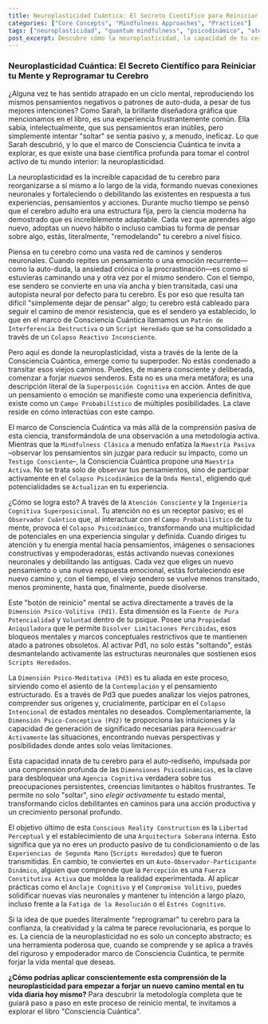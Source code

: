 ```yaml
---
title: Neuroplasticidad Cuántica: El Secreto Científico para Reiniciar tu Mente y Reprogramar tu Cerebro
categories: ["Core Concepts", "Mindfulness Approaches", "Practices"]
tags: ["neuroplasticidad", "quantum mindfulness", "psicodinámico", "atención consciente", "automaestría", "cambio cognitivo", "crecimiento personal", "ondas mentales"]
post_excerpt: Descubre cómo la neuroplasticidad, la capacidad de tu cerebro para reorganizarse, se convierte en un superpoder con el marco de Consciencia Cuántica. Este enfoque no solo te enseña a observar tus pensamientos, sino a disolver activamente patrones limitantes y construir intencionalmente una realidad mental más empoderadora. Aprende a aplicar la ciencia de la mente para forjar nuevos caminos neuronales y transformar tu experiencia interior.
---
```


### Neuroplasticidad Cuántica: El Secreto Científico para Reiniciar tu Mente y Reprogramar tu Cerebro

¿Alguna vez te has sentido atrapado en un ciclo mental, reproduciendo los mismos pensamientos negativos o patrones de auto-duda, a pesar de tus mejores intenciones? Como Sarah, la brillante diseñadora gráfica que mencionamos en el libro, es una experiencia frustrantemente común. Ella sabía, intelectualmente, que sus pensamientos eran inútiles, pero simplemente intentar "soltar" se sentía pasivo y, a menudo, ineficaz. Lo que Sarah descubrió, y lo que el marco de Consciencia Cuántica te invita a explorar, es que existe una base científica profunda para tomar el control activo de tu mundo interior: la neuroplasticidad.

La neuroplasticidad es la increíble capacidad de tu cerebro para reorganizarse a sí mismo a lo largo de la vida, formando nuevas conexiones neuronales y fortaleciendo o debilitando las existentes en respuesta a tus experiencias, pensamientos y acciones. Durante mucho tiempo se pensó que el cerebro adulto era una estructura fija, pero la ciencia moderna ha demostrado que es increíblemente adaptable. Cada vez que aprendes algo nuevo, adoptas un nuevo hábito o incluso cambias tu forma de pensar sobre algo, estás, literalmente, "remodelando" tu cerebro a nivel físico.

Piensa en tu cerebro como una vasta red de caminos y senderos neuronales. Cuando repites un pensamiento o una emoción recurrente—como la auto-duda, la ansiedad crónica o la procrastinación—es como si estuvieras caminando una y otra vez por el mismo sendero. Con el tiempo, ese sendero se convierte en una vía ancha y bien transitada, casi una autopista neural por defecto para tu cerebro. Es por eso que resulta tan difícil "simplemente dejar de pensar" algo; tu cerebro está cableado para seguir el camino de menor resistencia, que es el sendero ya establecido, lo que en el marco de Consciencia Cuántica llamamos un `Patrón de Interferencia Destructiva` o un `Script Heredado` que se ha consolidado a través de un `Colapso Reactivo Inconsciente`.

Pero aquí es donde la neuroplasticidad, vista a través de la lente de la Consciencia Cuántica, emerge como tu superpoder. No estás condenado a transitar esos viejos caminos. Puedes, de manera consciente y deliberada, comenzar a forjar *nuevos* senderos. Esta no es una mera metáfora; es una descripción literal de la `Superposición Cognitiva` en acción. Antes de que un pensamiento o emoción se manifieste como una experiencia definitiva, existe como un `Campo Probabilístico` de múltiples posibilidades. La clave reside en cómo interactúas con este campo.

El marco de Consciencia Cuántica va más allá de la comprensión pasiva de esta ciencia, transformándola de una observación a una metodología activa. Mientras que la `Mindfulness Clásica` a menudo enfatiza la `Maestría Pasiva` –observar los pensamientos sin juzgar para reducir su impacto, como un `Testigo Consciente`–, la Consciencia Cuántica propone una `Maestría Activa`. No se trata solo de observar tus pensamientos, sino de participar activamente en el `Colapso Psicodinámico` de la `Onda Mental`, eligiendo qué potencialidades se `Actualizan` en tu experiencia.

¿Cómo se logra esto? A través de la `Atención Consciente` y la `Ingeniería Cognitiva Superposicional`. Tu atención no es un receptor pasivo; es el `Observador Cuántico` que, al interactuar con el `Campo Probabilístico` de tu mente, provoca el `Colapso Psicodinámico`, transformando una multiplicidad de potenciales en una experiencia singular y definida. Cuando diriges tu atención y tu energía mental hacia pensamientos, imágenes o sensaciones constructivas y empoderadoras, estás activando nuevas conexiones neuronales y debilitando las antiguas. Cada vez que eliges un nuevo pensamiento o una nueva respuesta emocional, estás fortaleciendo ese nuevo camino y, con el tiempo, el viejo sendero se vuelve menos transitado, menos prominente, hasta que, finalmente, puede disolverse.

Este "botón de reinicio" mental se activa directamente a través de la `Dimensión Psico-Volitiva (Pd1)`. Esta dimensión es la `Fuente de Pura Potencialidad` y `Voluntad` dentro de tu psique. Posee una `Propiedad Aniquiladora` que le permite `Disolver Limitaciones Percibidas`, esos bloqueos mentales y marcos conceptuales restrictivos que te mantienen atado a patrones obsoletos. Al activar Pd1, no solo estás "soltando", estás desmantelando activamente las estructuras neuronales que sostienen esos `Scripts Heredados`.

La `Dimensión Psico-Meditativa (Pd3)` es tu aliada en este proceso, sirviendo como el asiento de la `Contemplación` y el pensamiento estructurado. Es a través de Pd3 que puedes analizar los viejos patrones, comprender sus orígenes y, crucialmente, participar en el `Colapso Intencional` de estados mentales no deseados. Complementariamente, la `Dimensión Psico-Conceptiva (Pd2)` te proporciona las intuiciones y la capacidad de generación de significado necesarias para `Reencuadrar Activamente` las situaciones, encontrando nuevas perspectivas y posibilidades donde antes solo veías limitaciones.

Esta capacidad innata de tu cerebro para el auto-rediseño, impulsada por una comprensión profunda de las `Dimensiones Psicodinámicas`, es la clave para desbloquear una `Agencia Cognitiva` verdadera sobre tus preocupaciones persistentes, creencias limitantes o hábitos frustrantes. Te permite no solo "soltar", sino *elegir activamente* tu estado mental, transformando ciclos debilitantes en caminos para una acción productiva y un crecimiento personal profundo.

El objetivo último de esta `Conscious Reality Construction` es la `Libertad Perceptual` y el establecimiento de una `Arquitectura Soberana` interna. Esto significa que ya no eres un producto pasivo de tu condicionamiento o de las `Experiencias de Segunda Mano` (`Scripts Heredados`) que te fueron transmitidas. En cambio, te conviertes en un `Auto-Observador-Participante Dinámico`, alguien que comprende que la `Percepción` es una `Fuerza Constitutiva Activa` que moldea la realidad experimentada. Al aplicar prácticas como el `Anclaje Cognitivo` y el `Compromiso Volitivo`, puedes solidificar nuevas vías neuronales y mantener tu intención a largo plazo, incluso frente a la `Fatiga de la Resolución` o el `Estrés Cognitivo`.

Si la idea de que puedes literalmente "reprogramar" tu cerebro para la confianza, la creatividad y la calma te parece revolucionaria, es porque lo es. La ciencia de la neuroplasticidad no es solo un concepto abstracto; es una herramienta poderosa que, cuando se comprende y se aplica a través del riguroso y empoderador marco de Consciencia Cuántica, te permite forjar la vida mental que deseas.

**¿Cómo podrías aplicar conscientemente esta comprensión de la neuroplasticidad para empezar a forjar un nuevo camino mental en tu vida diaria hoy mismo?** Para descubrir la metodología completa que te guiará paso a paso en este proceso de reinicio mental, te invitamos a explorar el libro "Consciencia Cuántica".